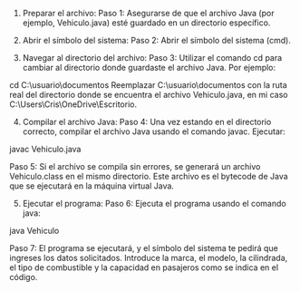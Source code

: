 1. Preparar el archivo:
Paso 1: Asegurarse de que el archivo Java (por ejemplo, Vehiculo.java) esté guardado en un directorio específico.

2. Abrir el símbolo del sistema:
Paso 2: Abrir el símbolo del sistema (cmd).

3. Navegar al directorio del archivo:
Paso 3: Utilizar el comando cd para cambiar al directorio donde guardaste el archivo Java. Por ejemplo:

cd C:\usuario\documentos
Reemplazar C:\usuario\documentos con la ruta real del directorio donde se encuentra el archivo Vehiculo.java, en mi caso C:\Users\Cris\OneDrive\Escritorio.

4. Compilar el archivo Java:
Paso 4: Una vez estando en el directorio correcto, compilar el archivo Java usando el comando javac. Ejecutar:

javac Vehiculo.java

Paso 5: Si el archivo se compila sin errores, se generará un archivo Vehiculo.class en el mismo directorio. Este archivo es el bytecode de Java que se ejecutará en la máquina virtual Java.

5. Ejecutar el programa:
Paso 6: Ejecuta el programa usando el comando java:

java Vehiculo

Paso 7: El programa se ejecutará, y el símbolo del sistema te pedirá que ingreses los datos solicitados. Introduce la marca, el modelo, la cilindrada, el tipo de combustible y la capacidad en pasajeros como se indica en el código.
